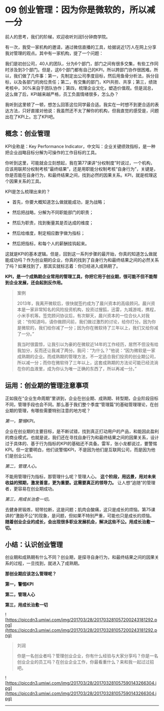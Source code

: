 # 09 创业管理：因为你是微软的，所以减一分

前人的思考，我们的阶梯，欢迎收听刘润5分钟商学院。

有一次，我受一家机构的邀请，通过微信直播的工具，给据说近1万人在网上分享我对管理的观点。其中有一家机构，提了一个问题：

我们是初创公司，40人的团队，分为6个部门，部门之间有很多交集，有些工作同时涉及到3个部门。但是，这6个部门都有自己的KPI，所以跨部门协作很困难。所以，我们做了几件事：第一，先制定出公司季度目标，然后用鱼骨分析法，拆分目标，以及各部门的岗位责任；第二，有交集的部门，KPI共担、共享；第三，绩效考核中，30%来自于团队协作；第四，梳理企业文化，塑造价值观。但是润总，这么做了后，KPI越来越严格，员工负面情绪很多，怎么办？

我听到这里顿了一顿，想怎么回答这位同学最合适。我实在一时想不到更合适的表达方法，只好直接对他说：我虽然还不太了解你的机构，但我直觉的感受是，问题出在了KPI上。忘了KPI吧。

## 概念：创业管理

KPI全称是：Key Performance Indicator，中文叫：企业关键绩效指标，是一种把企业战略目标分解为可操作的工作目标的工具。

你听到这里，可能就会立刻想起，我在第77课讲“分权制度”时说过，一个机构，应该用联邦分权制考核“最终结果”，还是用职能分权制考核“自身行为”，关键是，你是否能在自身行为，和最终结果之间，找到必然的因果关系。KPI，就是梳理这个因果关系的工具。

KPI是怎么梳理出来的？

* 首先，你要大概知道怎么做就能成功，是为战略；

* 然后把战略，分解为不同职能部门的职责；

* 然后为职责，找到衡量其是否达成的维度；

* 然后给维度，制定相应数字做为指标；

* 然后把指标，和每个人的薪酬挂钩起来。

这就是KPI的基本逻辑。但是，回到这一系列步骤的最开始，你真的知道怎么做就能成功吗？作为创业期的企业，你真的找到了自身行为和最终结果之间的必然关系了吗？如果找到了，那其实就标志着：你已经进入成熟期了。

 **KPI，是一个成熟期企业常用的管理工具，你把它用于创业期，很可能不但不能帮到企业发展，还会起到反作用。**

> 案例
> 
> 2013年，我离开微软后，很快就签约成为了晨兴资本的高级顾问。晨兴资本是一家非常知名的风险投资机构，投资过搜狐，迅雷，九城游戏，携程，小米手机等。签完顾问协议后，有次聊天，晨兴资本的一位合伙人对我说：“你知道吗，请你做顾问前，我们做过激烈的讨论，给你打分。因为你是微软的，我们给你减了一分；因为你在微软待了三年以上，我们又给你减了一分。”
> 
> 我当时很震惊，让我引以为豪的在微软近14年的工作经历，居然不但没有给我加分，反而还让我减了两分。我问：“为什么？”他说：“因为微软是一家成熟期的企业。而成熟期的管理方法，不一定适合我们投资的创业期公司，所以减一分；而你在微软待了三年以上，这套成熟期的方法论可能已经流淌在你的血液里，成为你认为唯一正确的东西了，所以再减一分。”

## 运用：创业期的管理注意事项

正如我在“企业生命周期”里讲到，企业在创业期、成熟期、转型期，企业阶段目标不同，管理手段也会不同。那么基于我们整个季度“管理篇”的基础管理理论，在创业期的管理，有哪些需要特别注意的地方呢？

 *第一，警惕KPI。*

企业在创业期的主要目标，是不断试错，找到真正打动用户的产品，和能因此盈利的商业模式。也就是说，我们还在寻找自身行为和最终结果之间的因果关系，设计过于具体的、基于行为指标的KPI的基础还不具备。雷军，张小龙都说过，要警惕KPI。但一定要明白，他们说警惕KPI，不是因为他们是互联网公司，而是因为他们是创业公司。

 *第二，管理人心。*

不能用管理行为指标，那管理什么呢？管理人心。 **这个阶段，用远景，用对未来收益的预期，激发善意，更为重要。这需要真正的领导力。** 让人想“追随”的管理者，更容易在创业期成功。

 *第三，用成长治愈一切。*

去健身房锻炼，韧带拉断，这是问题；肌肉会酸痛，这只是成长的烦恼。第75课讲的“激励不公”的现象，是问题，但如果不特别严重，可能也只是成长的烦恼。 **随着创业企业的成长，会出现很多职业发展机会，解决这些不公。用成长治愈一切。**

## 小结：认识创业管理

创业期和成熟期有什么不同？创业期，是探寻自身行为，和最终结果之间的因果关系的过程，一旦找到，就进入了成熟期。

 **那创业期应该怎么管理呢？**

 **第一，警惕KPI**

 **第二，管理人心**

 **第三，用成长治愈一切**

![https://piccdn3.umiwi.com/img/201703/28/201703281057200243181292.png](https://piccdn3.umiwi.com/img/201703/28/201703281057200243181292.png)

> 刘润
> 
> 你是一名创业者吗？管理创业企业，你有什么经验与大家分享吗？你是一名创业企业的员工吗？在创业企业工作，你最看重什么？来和我一起过过招吧。

![https://piccdn3.umiwi.com/img/201703/28/201703281057590143266304.jpg](https://piccdn3.umiwi.com/img/201703/28/201703281057590143266304.jpg)

---

